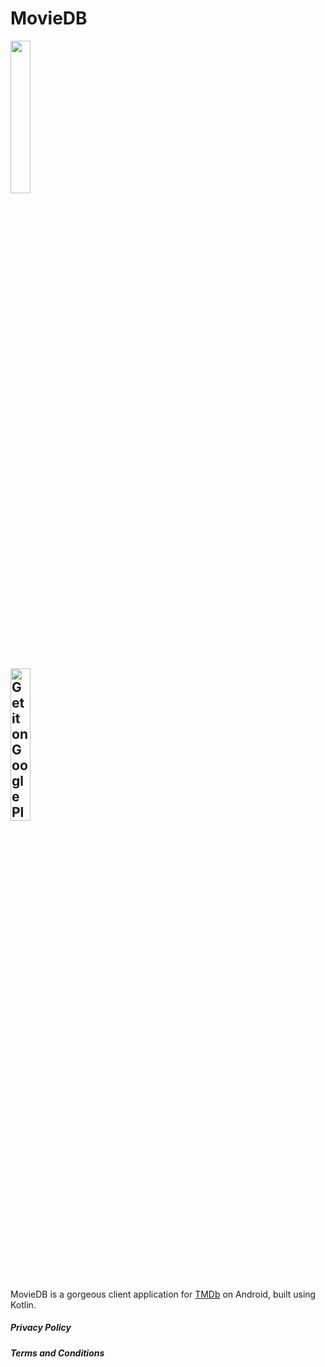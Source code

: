<h1>MovieDB</h1>
<img src="https://user-images.githubusercontent.com/24315306/52174146-ca69b580-27b5-11e9-96e3-376b49933c0f.png" width="25%"></img>

<a href='https://play.google.com/store/apps/details?id=com.kshitijchauhan.haroldadmin.moviedb&pcampaignid=MKT-Other-global-all-co-prtnr-py-PartBadge-Mar2515-1'><img alt='Get it on Google Play' src='https://play.google.com/intl/en_us/badges/images/generic/en_badge_web_generic.png' width="25%"/></a>
----------------------------------------------------------------

MovieDB is a gorgeous client application for [TMDb](https://www.themoviedb.org) on Android, built using Kotlin.

<h5 href='./privacy-policy'>Privacy Policy</h1>
<h5 href='./terms-and.conditions'>Terms and Conditions</h3>